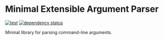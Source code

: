 Minimal Extensible Argument Parser
==================================

[![test](https://github.com/gridbugs/meap/actions/workflows/test.yml/badge.svg)](https://github.com/gridbugs/meap/actions/workflows/test.yml)
[![dependency status](https://deps.rs/repo/github/gridbugs/meap/status.svg)](https://deps.rs/repo/github/gridbugs/meap)

Mininal library for parsing command-line arguments.
